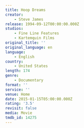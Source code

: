```yaml
---
title: Hoop Dreams
creator:
    - Steve James
release: 1994-09-12T00:00:00.000Z
studios:
    - Fine Line Features
    - Kartemquin Films
original_title: ''
original_language: en
language:
    - English
country:
    - United States
length: 174
genre:
    - Documentary
format: ''
service: ''
venue: Home
date: 2015-01-15T05:00:00.000Z
rating: '3.5'
revisit: false
media: Movie
tmdb_id: 14275
---
```



